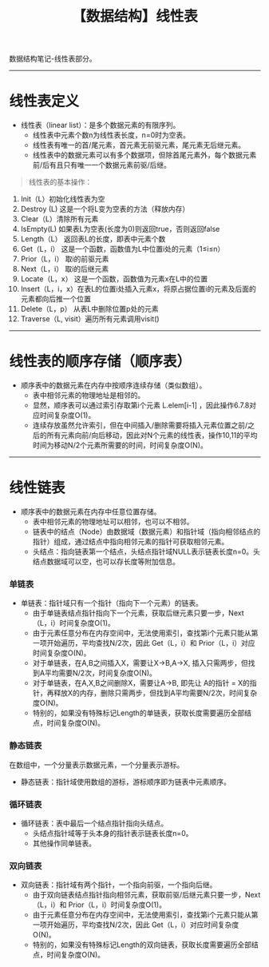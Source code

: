 ﻿---
title:  【数据结构】线性表
categories:
- DataStructure 
tags:
- ComputerScience 
- DataStructure
---

数据结构笔记-线性表部分。

---

# 线性表定义

- 线性表（linear list）：是多个数据元素的有限序列。
	- 线性表中元素个数n为线性表长度，n=0时为空表。
	- 线性表有唯一的首/尾元素，首元素无前驱元素，尾元素无后继元素。
	- 线性表中的数据元素可以有多个数据项，但除首尾元素外，每个数据元素前/后有且只有唯一一个数据元素前驱/后继。


> 线性表的基本操作：
1. Init（L）初始化线性表为空
2. Destroy (L) 这是一个将L变为空表的方法（释放内存）
3. Clear（L）清除所有元素
4. IsEmpty(L)  如果表L为空表(长度为0)则返回true，否则返回false
5. Length（L） 返回表L的长度，即表中元素个数
6. Get（L，i） 这是一个函数，函数值为L中位置i处的元素（1≤i≤n）
7. Prior（L，i） 取i的前驱元素
8. Next（L，i） 取i的后继元素
9. Locate（L，x） 这是一个函数，函数值为元素x在L中的位置
10. Insert（L，i，x）在表L的位置i处插入元素x，将原占据位置i的元素及后面的元素都向后推一个位置
11. Delete（L，p） 从表L中删除位置p处的元素
12. Traverse（L, visit）遍历所有元素调用visit()

---

# 线性表的顺序存储（顺序表）

- 顺序表中的数据元素在内存中按顺序连续存储（类似数组）。
	- 表中相邻元素的物理地址是相邻的。
	- 显然，顺序表可以通过索引存取第i个元素 L.elem[i-1] ，因此操作6.7.8对应时间复杂度O(1)。
	- 连续存放虽然允许索引，但在中间插入/删除需要将插入元素位置之前/之后的所有元素向前/向后移动，因此对N个元素的线性表，操作10,11的平均时间为移动N/2个元素所需要的时间，时间复杂度O(N)。

---

# 线性链表

- 顺序表中的数据元素在内存中任意位置存储。
	- 表中相邻元素的物理地址可以相邻，也可以不相邻。
	- 链表中的结点（Node）由数据域（数据元素）和指针域（指向相邻结点的指针）组成，通过结点中指向相邻元素的指针可获取相邻元素。
	- 头结点：指向链表第一个结点，头结点指针域NULL表示链表长度n=0。头结点数据域可以空，也可以存长度等附加信息。

###  单链表
- 单链表：指针域只有一个指针（指向下一个元素）的链表。
	- 由于单链表结点指针指向下一个元素，获取后继元素只要一步，Next（L，i）时间复杂度O(1)。
	- 由于元素任意分布在内存空间中，无法使用索引，查找第i个元素只能从第一项开始遍历，平均查找N/2次，因此 Get（L，i）和 Prior（L，i）对应时间复杂度O(N)。
	- 对于单链表，在A,B之间插入X，需要让X->B,A->X, 插入只需两步，但找到A平均需要N/2次，时间复杂度O(N)。
	- 对于单链表，在A,X,B之间删除X，需要让A->B, 即先让 A的指针 = X的指针，再释放X的内存，删除只需两步，但找到A平均需要N/2次，时间复杂度O(N)。
	- 特别的，如果没有特殊标记Length的单链表，获取长度需要遍历全部结点，时间复杂度O(N)。

###  静态链表
在数组中，一个分量表示数据元素，一个分量表示游标。
- 静态链表：指针域使用数组的游标，游标顺序即为链表中元素顺序。

###  循环链表
- 循环链表：表中最后一个结点指针指向头结点。
	- 头结点指针域等于头本身的指针表示链表长度n=0。
	- 其他操作同单链表。

###  双向链表
- 双向链表：指针域有两个指针，一个指向前驱，一个指向后继。
	- 由于双向链表结点指针指向相邻元素，获取前驱/后继元素只要一步，Next（L，i）和 Prior（L，i）时间复杂度O(1)。
	- 由于元素任意分布在内存空间中，无法使用索引，查找第i个元素只能从第一项开始遍历，平均查找N/2次，因此 Get（L，i）对应时间复杂度O(N)。
	- 特别的，如果没有特殊标记Length的双向链表，获取长度需要遍历全部结点，时间复杂度O(N)。